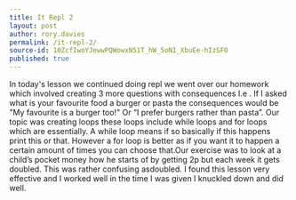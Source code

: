 ```yaml
---
title: It Repl 2
layout: post
author: rory.davies
permalink: /it-repl-2/
source-id: 10ZcfIwoYJewwPQWowxN51T_hW_5oN1_XbuEe-hIzSF0
published: true
---
```

In today's lesson we continued doing repl we went over our homework which involved creating 3 more questions with consequences I.e . If I asked what is your favourite food a burger or pasta the consequences would be "My favourite is a burger too!" Or “I prefer burgers rather than pasta”. Our topic was creating loops these loops include while loops and for loops which are essentially. A while loop means if so basically if this happens print this or that. However a for loop is better  as if you want it to happen a certain amount of times you can choose that.Our exercise was to look at a child’s pocket money how he starts of by getting 2p but each week it gets doubled. This was rather confusing asdoubled. I found this lesson very effective and I worked well in the time I was given I knuckled down and did well.

